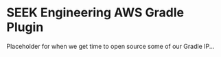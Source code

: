 SEEK Engineering AWS Gradle Plugin
==================================

Placeholder for when we get time to open source some of our Gradle IP...
